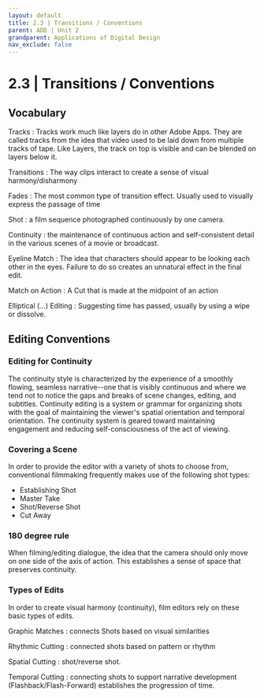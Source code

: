 ```yaml
---
layout: default
title: 2.3 | Transitions / Conventions
parent: ADD | Unit 2
grandparent: Applications of Digital Design
nav_exclude: false
---
```

# 2.3 | Transitions / Conventions

## Vocabulary

Tracks
: Tracks work much like layers do in other Adobe Apps. They are called tracks from the idea that video used to be laid down from multiple tracks of tape.
Like Layers, the track on top is visible and can be blended on layers below it.

Transitions
: The way clips interact to create a sense of visual harmony/disharmony

Fades
: The most common type of transition effect. Usually used to visually express the passage of time

Shot
: a film sequence photographed continuously by one camera.

Continuity
: the maintenance of continuous action and self-consistent detail in the various scenes of a movie or broadcast.

Eyeline Match
: The idea that characters should appear to be looking each other in the eyes. Failure to do so creates an unnatural effect in the final edit.

Match on Action
: A Cut that is made at the midpoint of an action

Elliptical (...) Editing
: Suggesting time has passed, usually by using a wipe or dissolve.

## Editing Conventions

### Editing for Continuity
The continuity style is characterized by the experience of a smoothly flowing, seamless narrative--one that is visibly continuous and where we tend not to notice the gaps and breaks of scene changes, editing, and subtitles. Continuity editing is a system or grammar for organizing shots with the goal of maintaining the viewer's spatial orientation and temporal orientation. The continuity system is geared toward maintaining engagement and reducing self-consciousness of the act of viewing.

### Covering a Scene
In order to provide the editor with a variety of shots to choose from, conventional filmmaking frequently makes use of the following shot types:
- Establishing Shot
- Master Take
- Shot/Reverse Shot
- Cut Away

### 180 degree rule
When filming/editing dialogue, the idea that the camera should only move on one side of the axis of action. This establishes a sense of space that preserves continuity.

### Types of Edits
In order to create visual harmony (continuity), film editors rely on these basic types of edits.

Graphic Matches
: connects Shots based on visual similarities

Rhythmic Cutting
: connected shots based on pattern or rhythm

Spatial Cutting
: shot/reverse shot.

Temporal Cutting
: connecting shots to support narrative development (Flashback/Flash-Forward) establishes the progression of time.


